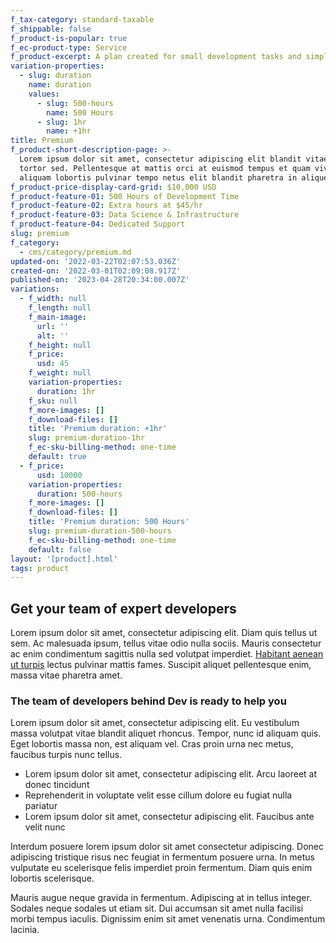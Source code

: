 ```yaml
---
f_tax-category: standard-taxable
f_shippable: false
f_product-is-popular: true
f_ec-product-type: Service
f_product-excerpt: A plan created for small development tasks and simple feature additions.
variation-properties:
  - slug: duration
    name: duration
    values:
      - slug: 500-hours
        name: 500 Hours
      - slug: 1hr
        name: +1hr
title: Premium
f_product-short-description-page: >-
  Lorem ipsum dolor sit amet, consectetur adipiscing elit blandit vitae gravida
  tortor sed. Pellentesque at mattis orci at euismod tempus et quam viverra
  aliquam lobortis pulvinar tempo netus elit blandit pharetra in aliquet amet
f_product-price-display-card-grid: $10,000 USD
f_product-feature-01: 500 Hours of Development Time
f_product-feature-02: Extra hours at $45/hr
f_product-feature-03: Data Science & Infrastructure
f_product-feature-04: Dedicated Support
slug: premium
f_category:
  - cms/category/premium.md
updated-on: '2022-03-22T02:07:53.036Z'
created-on: '2022-03-01T02:09:08.917Z'
published-on: '2023-04-28T20:34:00.007Z'
variations:
  - f_width: null
    f_length: null
    f_main-image:
      url: ''
      alt: ''
    f_height: null
    f_price:
      usd: 45
    f_weight: null
    variation-properties:
      duration: 1hr
    f_sku: null
    f_more-images: []
    f_download-files: []
    title: 'Premium duration: +1hr'
    slug: premium-duration-1hr
    f_ec-sku-billing-method: one-time
    default: true
  - f_price:
      usd: 10000
    variation-properties:
      duration: 500-hours
    f_more-images: []
    f_download-files: []
    title: 'Premium duration: 500 Hours'
    slug: premium-duration-500-hours
    f_ec-sku-billing-method: one-time
    default: false
layout: '[product].html'
tags: product
---
```


Get your team of expert developers
----------------------------------

Lorem ipsum dolor sit amet, consectetur adipiscing elit. Diam quis tellus ut sem. Ac malesuada ipsum, tellus vitae odio nulla sociis. Mauris consectetur ac enim condimentum sagittis nulla sed volutpat imperdiet. [Habitant aenean ut turpis](#) lectus pulvinar mattis fames. Suscipit aliquet pellentesque enim, massa vitae pharetra amet.

### The team of developers behind Dev is ready to help you

Lorem ipsum dolor sit amet, consectetur adipiscing elit. Eu vestibulum massa volutpat vitae blandit aliquet rhoncus. Tempor, nunc id aliquam quis. Eget lobortis massa non, est aliquam vel. Cras proin urna nec metus, faucibus turpis nunc tellus.

*   Lorem ipsum dolor sit amet, consectetur adipiscing elit. Arcu laoreet at donec tincidunt
*   Reprehenderit in voluptate velit esse cillum dolore eu fugiat nulla pariatur
*   Lorem ipsum dolor sit amet, consectetur adipiscing elit. Faucibus ante velit nunc

Interdum posuere lorem ipsum dolor sit amet consectetur adipiscing. Donec adipiscing tristique risus nec feugiat in fermentum posuere urna. In metus vulputate eu scelerisque felis imperdiet proin fermentum. Diam quis enim lobortis scelerisque.

Mauris augue neque gravida in fermentum. Adipiscing at in tellus integer. Sodales neque sodales ut etiam sit. Dui accumsan sit amet nulla facilisi morbi tempus iaculis. Dignissim enim sit amet venenatis urna. Condimentum lacinia.
